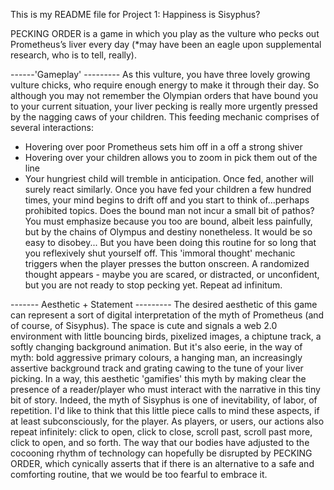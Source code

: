 This is my README file for Project 1: Happiness is Sisyphus?


PECKING ORDER is a game in which you play as the vulture who pecks out Prometheus’s liver every day (*may have been an eagle upon supplemental research, who is to tell, really).

------'Gameplay' ---------
 As this vulture, you have three lovely growing vulture chicks, who require enough energy to make it through their day. So although you may not remember the Olympian orders that have bound you to your current situation, your liver pecking is really more urgently pressed by the nagging caws of your children. 
This feeding mechanic comprises of several interactions:
- Hovering over poor Prometheus sets him off in a off a strong shiver
- Hovering over your children allows you to zoom in pick them out of the line
- Your hungriest child will tremble in anticipation. Once fed, another will surely react similarly. 
Once you have fed your children a few hundred times, your mind begins to drift off and you start to think of...perhaps prohibited topics. Does the bound man not incur a small bit of pathos? You must emphasize because you too are bound, albeit less painfully, but by the chains of Olympus and destiny nonetheless. It would be so easy to disobey... But you have been doing this routine for so long that you reflexively shut yourself off. 
This 'immoral thought' mechanic triggers when the player presses the button onscreen. A randomized thought appears - maybe you are scared, or distracted, or unconfident, but you are not ready to stop pecking yet. 
Repeat ad infinitum. 

------- Aesthetic + Statement ---------
The desired aesthetic of this game can represent a sort of digital interpretation of the myth of Prometheus (and of course, of Sisyphus). The space is cute and signals a web 2.0 environment with little bouncing birds, pixelized images, a chiptune track, a softly changing background animation. But it's also eerie, in the way of myth: bold aggressive primary colours, a hanging man, an increasingly assertive background track and grating cawing to the tune of your liver picking. 
In a way, this aesthetic 'gamifies' this myth by making clear the presence of a reader/player who must interact with the narrative in this tiny bit of story. Indeed, the myth of Sisyphus is one of inevitability, of labor, of repetition. I'd like to think that this little piece calls to mind these aspects, if at least subconsciously, for the player. As players, or users, our actions also repeat infinitely: click to open, click to close, scroll past, scroll past more, click to open, and so forth. The way that our bodies have adjusted to the cocooning rhythm of technology can hopefully be disrupted by PECKING ORDER, which cynically asserts that if there is an alternative to a safe and comforting routine, that we would be too fearful to embrace it. 

